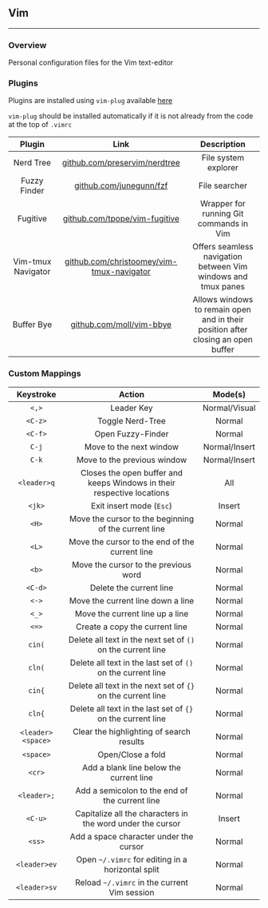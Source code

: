 ## Vim
---
### Overview
Personal configuration files for the Vim text-editor

### Plugins
Plugins are installed using `vim-plug` available [here](https://github.com/junegunn/vim-plug)

`vim-plug` should be installed automatically if it is not already from the code at the top of
`.vimrc`

| Plugin | Link | Description |
| :---: | :---: | :---: |
| Nerd Tree | [github.com/preservim/nerdtree](https://github.com/preservim/nerdtree) | File system explorer |
| Fuzzy Finder |  [github.com/junegunn/fzf](https://github.com/junegunn/fzf#as-vim-plugin) | File searcher |
| Fugitive | [github.com/tpope/vim-fugitive](https://github.com/tpope/vim-fugitive) | Wrapper for running Git commands in Vim|
| Vim-tmux Navigator | [github.com/christoomey/vim-tmux-navigator](https://github.com/christoomey/vim-tmux-navigator) | Offers seamless navigation between Vim windows and tmux panes |
| Buffer Bye | [github.com/moll/vim-bbye](https://github.com/moll/vim-bbye) | Allows windows to remain open and in their position after closing an open buffer |

### Custom Mappings
| Keystroke | Action | Mode(s) |
| :---: | :---: | :---: |
| `<,>` | Leader Key | Normal/Visual |
| `<C-z>` | Toggle Nerd-Tree | Normal |
| `<C-f>` | Open Fuzzy-Finder | Normal |
| `C-j` | Move to the next window | Normal/Insert |
| `C-k` | Move to the previous window | Normal/Insert |
| `<leader>q` | Closes the open buffer and keeps Windows in their respective locations | All |
| `<jk>` | Exit insert mode (`Esc`) | Insert |
| `<H>` | Move the cursor to the beginning of the current line | Normal |
| `<L>` | Move the cursor to the end of the current line | Normal |
| `<b>` | Move the cursor to the previous word | Normal |
| `<C-d>`| Delete the current line | Normal |
| `<->` |  Move the current line down a line | Normal |
| `<_>` |  Move the current line up a line | Normal |
| `<=>` |  Create a copy the current line | Normal |
| `cin(`| Delete all text in the next set of `()` on the current line | Normal |
| `cln(`| Delete all text in the last set of `()` on the current line | Normal |
| `cin{`| Delete all text in the next set of `{}` on the current line | Normal |
| `cln{`| Delete all text in the last set of `{}` on the current line | Normal |
| `<leader><space>` | Clear the highlighting of search results | Normal |
| `<space>` | Open/Close a fold | Normal |
| `<cr>` | Add a blank line below the current line | Normal |
| `<leader>;`| Add a semicolon to the end of the current line | Normal |
| `<C-u>`| Capitalize all the characters in the word under the cursor | Insert |
| `<ss>` | Add a space character under the cursor | Normal |
| `<leader>ev` | Open `~/.vimrc` for editing in a horizontal split | Normal |
| `<leader>sv` | Reload `~/.vimrc` in the current Vim session | Normal |

